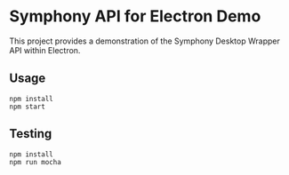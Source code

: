 # Symphony API for Electron Demo

This project provides a demonstration of the Symphony Desktop Wrapper API within Electron.

## Usage

```
npm install
npm start
```

## Testing

```
npm install
npm run mocha
```
